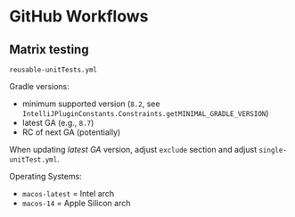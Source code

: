 # GitHub Workflows

## Matrix testing

`reusable-unitTests.yml`

Gradle versions:

- minimum supported version (`8.2`, see `IntelliJPluginConstants.Constraints.getMINIMAL_GRADLE_VERSION`)
- latest GA (e.g., `8.7`)
- RC of next GA (potentially)

When updating _latest GA_ version, adjust `exclude` section 
and adjust `single-unitTest.yml`.

Operating Systems:

- `macos-latest` = Intel arch
- `macos-14` = Apple Silicon arch
